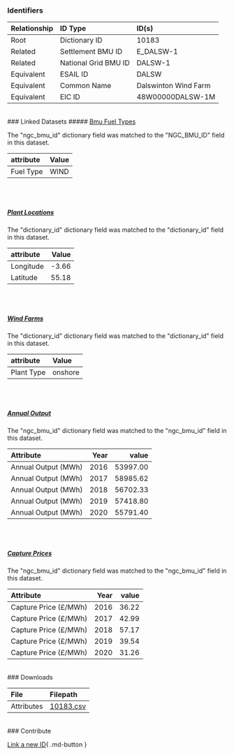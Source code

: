 ### Identifiers

| Relationship   | ID Type              | ID(s)                |
|:---------------|:---------------------|:---------------------|
| Root           | Dictionary ID        | 10183                |
| Related        | Settlement BMU ID    | E_DALSW-1            |
| Related        | National Grid BMU ID | DALSW-1              |
| Equivalent     | ESAIL ID             | DALSW                |
| Equivalent     | Common Name          | Dalswinton Wind Farm |
| Equivalent     | EIC ID               | 48W00000DALSW-1M     |

<br>
### Linked Datasets
##### <a href="https://osuked.github.io/Power-Station-Dictionary/datasets/bmu-fuel-types">Bmu Fuel Types</a>



The "ngc_bmu_id" dictionary field was matched to the "NGC_BMU_ID" field in this dataset.

| attribute   | Value   |
|:------------|:--------|
| Fuel Type   | WIND    |

<br><br>
##### <a href="https://osuked.github.io/Power-Station-Dictionary/datasets/plant-locations">Plant Locations</a>



The "dictionary_id" dictionary field was matched to the "dictionary_id" field in this dataset.

| attribute   |   Value |
|:------------|--------:|
| Longitude   |   -3.66 |
| Latitude    |   55.18 |

<br><br>
##### <a href="https://osuked.github.io/Power-Station-Dictionary/datasets/wind-farms">Wind Farms</a>



The "dictionary_id" dictionary field was matched to the "dictionary_id" field in this dataset.

| attribute   | Value   |
|:------------|:--------|
| Plant Type  | onshore |

<br><br>
##### <a href="https://osuked.github.io/Power-Station-Dictionary/datasets/annual-output">Annual Output</a>



The "ngc_bmu_id" dictionary field was matched to the "ngc_bmu_id" field in this dataset.

| Attribute           |   Year |    value |
|:--------------------|-------:|---------:|
| Annual Output (MWh) |   2016 | 53997.00 |
| Annual Output (MWh) |   2017 | 58985.62 |
| Annual Output (MWh) |   2018 | 56702.33 |
| Annual Output (MWh) |   2019 | 57418.80 |
| Annual Output (MWh) |   2020 | 55791.40 |

<br><br>
##### <a href="https://osuked.github.io/Power-Station-Dictionary/datasets/capture-prices">Capture Prices</a>



The "ngc_bmu_id" dictionary field was matched to the "ngc_bmu_id" field in this dataset.

| Attribute             |   Year |   value |
|:----------------------|-------:|--------:|
| Capture Price (£/MWh) |   2016 |   36.22 |
| Capture Price (£/MWh) |   2017 |   42.99 |
| Capture Price (£/MWh) |   2018 |   57.17 |
| Capture Price (£/MWh) |   2019 |   39.54 |
| Capture Price (£/MWh) |   2020 |   31.26 |


<br>
### Downloads


| File       | Filepath                                                                              |
|:-----------|:--------------------------------------------------------------------------------------|
| Attributes | [10183.csv](https://osuked.github.io/Power-Station-Dictionary/object_attrs/10183.csv) |


<br>
### Contribute

[Link a new ID](https://docs.google.com/forms/d/e/1FAIpQLSc5jRsQ7NgiLLXbwo9PUdwTQyuqbRwThltG56-o6NVSe7E_nw/viewform?usp=pp_url&entry.251912331=10183){ .md-button }